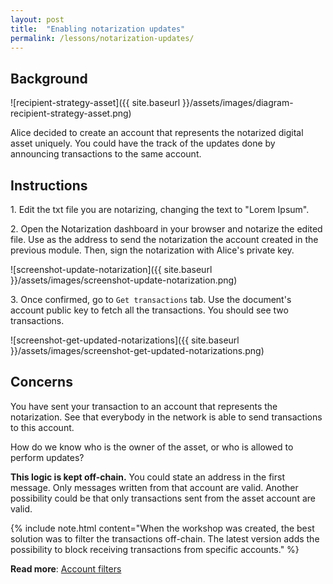 ```yaml
---
layout: post
title:  "Enabling notarization updates"
permalink: /lessons/notarization-updates/
---
```


## Background

![recipient-strategy-asset]({{ site.baseurl }}/assets/images/diagram-recipient-strategy-asset.png)

Alice decided to create an account that represents the notarized digital asset uniquely. You could have the track of the updates done by announcing transactions to the same account. 

## Instructions

1\. Edit the txt file you are notarizing, changing the text to "Lorem Ipsum".

2\. Open the Notarization dashboard in your browser and notarize the edited file. Use as the address to send the notarization the account created in the previous module. Then, sign the notarization with Alice's private key.

![screenshot-update-notarization]({{ site.baseurl }}/assets/images/screenshot-update-notarization.png)

3\. Once confirmed, go to ``Get transactions`` tab. Use the document's account public key to fetch all the transactions. You should see two transactions.

![screenshot-get-updated-notarizations]({{ site.baseurl }}/assets/images/screenshot-get-updated-notarizations.png)

## Concerns

You have sent your transaction to an account that represents the notarization. See that everybody in the network is able to send transactions to this account. 
    
How do we know who is the owner of the asset, or who is allowed to perform updates?

**This logic is kept off-chain.** You could state an address in the first message. Only messages written from that account are valid. Another possibility could be that only transactions sent from the asset account are valid.

{% include note.html content="When the workshop was created, the best solution was to filter the transactions off-chain. The latest version adds the possibility to block receiving transactions from specific accounts." %}

**Read more**: [Account filters](https://nemtech.github.io/concepts/account-filter.html)
